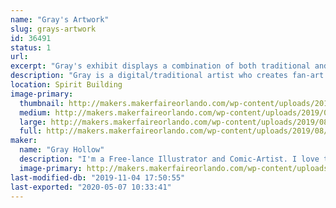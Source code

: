 ```yaml
---
name: "Gray's Artwork"
slug: grays-artwork
id: 36491
status: 1
url: 
excerpt: "Gray's exhibit displays a combination of both traditional and digital fan-art."
description: "Gray is a digital/traditional artist who creates fan-art inspired pieces. Some of those pieces include comic-book characters such as spider-man. Other inspirations are characters of video games, anime, cartoons, and Animated Movies."
location: Spirit Building
image-primary:
  thumbnail: http://makers.makerfaireorlando.com/wp-content/uploads/2019/08/InsomiacSpidey_PrintReady-150x150.jpg
  medium: http://makers.makerfaireorlando.com/wp-content/uploads/2019/08/InsomiacSpidey_PrintReady-236x300.jpg
  large: http://makers.makerfaireorlando.com/wp-content/uploads/2019/08/InsomiacSpidey_PrintReady-805x1024.jpg
  full: http://makers.makerfaireorlando.com/wp-content/uploads/2019/08/InsomiacSpidey_PrintReady.jpg
maker:
  name: "Gray Hollow"
  description: "I'm a Free-lance Illustrator and Comic-Artist. I love to draw Fan-art of comics, videogames,  cartoons, and animated movies.  "
  image-primary: http://makers.makerfaireorlando.com/wp-content/uploads/2019/08/IMG_0095-768x1024.jpg
last-modified-db: "2019-11-04 17:50:55"
last-exported: "2020-05-07 10:33:41"
---
```

